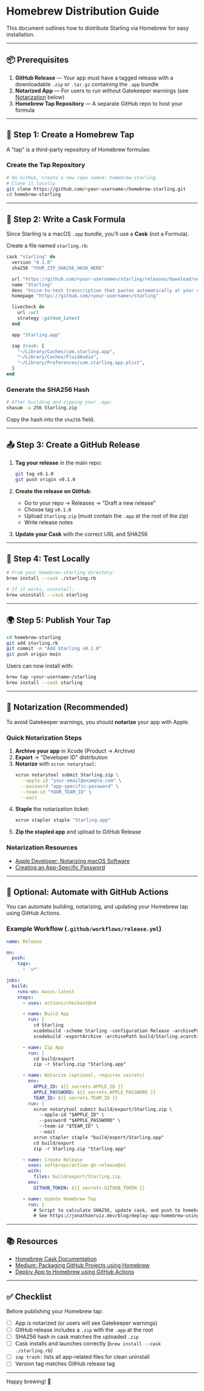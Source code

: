 # Homebrew Distribution Guide

This document outlines how to distribute Starling via Homebrew for easy installation.

---

## 📦 Prerequisites

1. **GitHub Release** — Your app must have a tagged release with a downloadable `.zip` or `.tar.gz` containing the `.app` bundle
2. **Notarized App** — For users to run without Gatekeeper warnings (see [Notarization](#notarization) below)
3. **Homebrew Tap Repository** — A separate GitHub repo to host your formula

---

## 🚀 Step 1: Create a Homebrew Tap

A "tap" is a third-party repository of Homebrew formulae.

### Create the Tap Repository

```bash
# On GitHub, create a new repo named: homebrew-starling
# Clone it locally
git clone https://github.com/<your-username>/homebrew-starling.git
cd homebrew-starling
```

---

## 🍺 Step 2: Write a Cask Formula

Since Starling is a macOS `.app` bundle, you'll use a **Cask** (not a Formula).

Create a file named `starling.rb`:

```ruby
cask "starling" do
  version "0.1.0"
  sha256 "YOUR_ZIP_SHA256_HASH_HERE"

  url "https://github.com/<your-username>/starling/releases/download/v#{version}/Starling.zip"
  name "Starling"
  desc "Voice-to-text transcription that pastes automatically at your cursor"
  homepage "https://github.com/<your-username>/starling"

  livecheck do
    url :url
    strategy :github_latest
  end

  app "Starling.app"

  zap trash: [
    "~/Library/Caches/com.starling.app",
    "~/Library/Caches/FluidAudio",
    "~/Library/Preferences/com.starling.app.plist",
  ]
end
```

### Generate the SHA256 Hash

```bash
# After building and zipping your .app:
shasum -a 256 Starling.zip
```

Copy the hash into the `sha256` field.

---

## 📤 Step 3: Create a GitHub Release

1. **Tag your release** in the main repo:
   ```bash
   git tag v0.1.0
   git push origin v0.1.0
   ```

2. **Create the release on GitHub**:
   - Go to your repo → Releases → "Draft a new release"
   - Choose tag `v0.1.0`
   - Upload `Starling.zip` (must contain the `.app` at the root of the zip)
   - Write release notes

3. **Update your Cask** with the correct URL and SHA256

---

## 🧪 Step 4: Test Locally

```bash
# From your homebrew-starling directory:
brew install --cask ./starling.rb

# If it works, uninstall:
brew uninstall --cask starling
```

---

## 🌍 Step 5: Publish Your Tap

```bash
cd homebrew-starling
git add starling.rb
git commit -m "Add Starling v0.1.0"
git push origin main
```

Users can now install with:

```bash
brew tap <your-username>/starling
brew install --cask starling
```

---

## 🔐 Notarization (Recommended)

To avoid Gatekeeper warnings, you should **notarize** your app with Apple.

### Quick Notarization Steps

1. **Archive your app** in Xcode (Product → Archive)
2. **Export** → "Developer ID" distribution
3. **Notarize** with `xcrun notarytool`:
   ```bash
   xcrun notarytool submit Starling.zip \
     --apple-id "your-email@example.com" \
     --password "app-specific-password" \
     --team-id "YOUR_TEAM_ID" \
     --wait
   ```
4. **Staple** the notarization ticket:
   ```bash
   xcrun stapler staple "Starling.app"
   ```
5. **Zip the stapled app** and upload to GitHub Release

### Notarization Resources

- [Apple Developer: Notarizing macOS Software](https://developer.apple.com/documentation/security/notarizing_macos_software_before_distribution)
- [Creating an App-Specific Password](https://support.apple.com/en-us/HT204397)

---

## 🤖 Optional: Automate with GitHub Actions

You can automate building, notarizing, and updating your Homebrew tap using GitHub Actions.

### Example Workflow (`.github/workflows/release.yml`)

```yaml
name: Release

on:
  push:
    tags:
      - 'v*'

jobs:
  build:
    runs-on: macos-latest
    steps:
      - uses: actions/checkout@v4

      - name: Build App
        run: |
          cd Starling
          xcodebuild -scheme Starling -configuration Release -archivePath build/Starling.xcarchive archive
          xcodebuild -exportArchive -archivePath build/Starling.xcarchive -exportPath build/export -exportOptionsPlist ExportOptions.plist

      - name: Zip App
        run: |
          cd build/export
          zip -r Starling.zip "Starling.app"

      - name: Notarize (optional, requires secrets)
        env:
          APPLE_ID: ${{ secrets.APPLE_ID }}
          APPLE_PASSWORD: ${{ secrets.APPLE_PASSWORD }}
          TEAM_ID: ${{ secrets.TEAM_ID }}
        run: |
          xcrun notarytool submit build/export/Starling.zip \
            --apple-id "$APPLE_ID" \
            --password "$APPLE_PASSWORD" \
            --team-id "$TEAM_ID" \
            --wait
          xcrun stapler staple "build/export/Starling.app"
          cd build/export
          zip -r Starling.zip "Starling.app"

      - name: Create Release
        uses: softprops/action-gh-release@v1
        with:
          files: build/export/Starling.zip
        env:
          GITHUB_TOKEN: ${{ secrets.GITHUB_TOKEN }}

      - name: Update Homebrew Tap
        run: |
          # Script to calculate SHA256, update cask, and push to homebrew-starling repo
          # See https://jonathanruiz.dev/blog/deploy-app-homebrew-using-github-actions/
```

---

## 📚 Resources

- [Homebrew Cask Documentation](https://docs.brew.sh/Cask-Cookbook)
- [Medium: Packaging GitHub Projects using Homebrew](https://medium.com/swlh/packaging-github-projects-using-homebrew-ae72242a2b2e)
- [Deploy App to Homebrew using GitHub Actions](https://jonathanruiz.dev/blog/deploy-app-homebrew-using-github-actions/)

---

## ✅ Checklist

Before publishing your Homebrew tap:

- [ ] App is notarized (or users will see Gatekeeper warnings)
- [ ] GitHub release includes a `.zip` with the `.app` at the root
- [ ] SHA256 hash in cask matches the uploaded `.zip`
- [ ] Cask installs and launches correctly (`brew install --cask ./starling.rb`)
- [ ] `zap trash:` lists all app-related files for clean uninstall
- [ ] Version tag matches GitHub release tag

---

Happy brewing! 🍺

